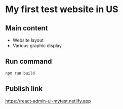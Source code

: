 ﻿# My first test website in US

## Main content
- Website layout
- Various graphic display

## Run command
```
npm run build
```

## Publish link
https://react-admin-ui-mytest.netlify.app
